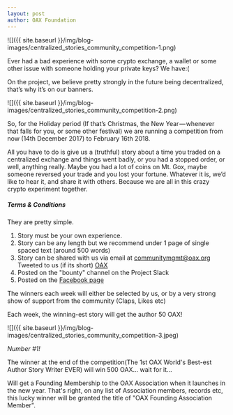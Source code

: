 ```yaml
---
layout: post
author: OAX Foundation
---
```


![]({{ site.baseurl }}/img/blog-images/centralized_stories_community_competition-1.png)

Ever had a bad experience with some crypto exchange, a wallet or some other issue with someone holding your private keys? We have:(

On the project, we believe pretty strongly in the future being decentralized, that’s why it’s on our banners.

![]({{ site.baseurl }}/img/blog-images/centralized_stories_community_competition-2.png)

So, for the Holiday period (If that’s Christmas, the New Year — whenever that falls for you, or some other festival) we are running a competition from now (14th December 2017) to February 16th 2018.

All you have to do is give us a (truthful) story about a time you traded on a centralized exchange and things went badly, or you had a stopped order, or well, anything really. Maybe you had a lot of coins on Mt. Gox, maybe someone reversed your trade and you lost your fortune. Whatever it is, we’d like to hear it, and share it with others. Because we are all in this crazy crypto experiment together.

##### Terms & Conditions
They are pretty simple.
1. Story must be your own experience.
2. Story can be any length but we recommend under 1 page of single spaced text (around 500 words)
3. Story can be shared with us via email at [communitymgmt@oax.org](mailto:communitymgmt@oax.org)
Tweeted to us (if its short) [OAX](https://medium.com/@OAX_Foundation)
4. Posted on the "bounty" channel on the Project Slack 
5. Posted on the [Facebook page](https://www.facebook.com/oaxfoundation/photos/a.1570118639693488/1609036342468384/?type=3&theater)

The winners each week will either be selected by us, or by a very strong show of support from the community (Claps, Likes etc)

Each week, the winning-est story will get the author 50 OAX!

![]({{ site.baseurl }}/img/blog-images/centralized_stories_community_competition-3.jpeg)

_Number #1!_

The winner at the end of the competition(The 1st OAX World's Best-est Author Story Writer EVER) will win 500 OAX... wait for it... 

Will get a Founding Membership to the OAX Association when it launches in the new year. That's right, on any list of Association members, records etc, this lucky winner will be granted the title of "OAX Founding Association Member". 
